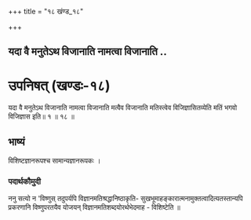 +++
title = "१८ खंण्ड_१८"

+++


## यदा वै मनुतेऽथ विजानाति नामत्वा विजानाति ..

# **उपनिषत् (खण्डः-१८)**

यदा वै मनुतेऽथ विजानाति नामत्वा विजानाति मत्वैव विजानाति मतिस्त्वेव विजिज्ञासितव्येति मतिं भगवो विजिज्ञास इति॥ १ ॥ १८ ॥

## **भाष्यं**

विशिष्टज्ञानरूपश्च सामान्यज्ञानरूपकः ।

### पदार्थकौमुदी

ननु सत्यो न 'विष्णुस् तदुपर्यपि विज्ञानमतिश्रद्धानिष्ठाकृति- सुखभूमाहङ्कारात्मनामुक्तत्वादित्यतस्तान्यपि प्रकरणानि विष्णुपरतयैव योजयन् विज्ञानमतिशब्दयोरर्थभेदमाह - विशिष्टेति ॥


